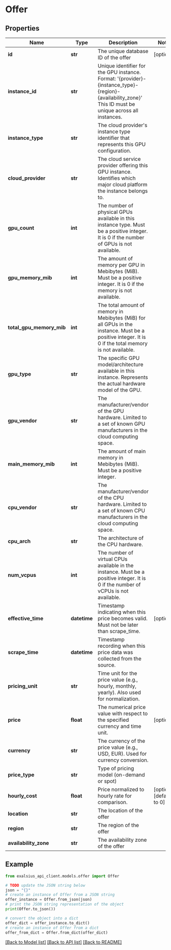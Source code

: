 # Offer


## Properties

Name | Type | Description | Notes
------------ | ------------- | ------------- | -------------
**id** | **str** | The unique database ID of the offer | [optional] 
**instance_id** | **str** | Unique identifier for the GPU instance. Format: &#39;{provider}-{instance_type}-{region}-{availability_zone}&#39; This ID must be unique across all instances.  | 
**instance_type** | **str** | The cloud provider&#39;s instance type identifier that represents this GPU configuration. | 
**cloud_provider** | **str** | The cloud service provider offering this GPU instance. Identifies which major cloud platform the instance belongs to. | 
**gpu_count** | **int** | The number of physical GPUs available in this instance type. Must be a positive integer. It is 0 if the number of GPUs is not available. | 
**gpu_memory_mib** | **int** | The amount of memory per GPU in Mebibytes (MiB). Must be a positive integer. It is 0 if the memory is not available. | 
**total_gpu_memory_mib** | **int** | The total amount of memory in Mebibytes (MiB) for all GPUs in the instance. Must be a positive integer. It is 0 if the total memory is not available. | 
**gpu_type** | **str** | The specific GPU model/architecture available in this instance. Represents the actual hardware model of the GPU. | 
**gpu_vendor** | **str** | The manufacturer/vendor of the GPU hardware. Limited to a set of known GPU manufacturers in the cloud computing space. | 
**main_memory_mib** | **int** | The amount of main memory in Mebibytes (MiB). Must be a positive integer. | 
**cpu_vendor** | **str** | The manufacturer/vendor of the CPU hardware. Limited to a set of known CPU manufacturers in the cloud computing space. | 
**cpu_arch** | **str** | The architecture of the CPU hardware. | 
**num_vcpus** | **int** | The number of virtual CPUs available in the instance. Must be a positive integer. It is 0 if the number of vCPUs is not available. | 
**effective_time** | **datetime** | Timestamp indicating when this price becomes valid. Must not be later than scrape_time. | [optional] 
**scrape_time** | **datetime** | Timestamp recording when this price data was collected from the source. | 
**pricing_unit** | **str** | Time unit for the price value (e.g., hourly, monthly, yearly). Also used for normalization. | 
**price** | **float** | The numerical price value with respect to the specified currency and time unit. | [optional] 
**currency** | **str** | The currency of the price value (e.g., USD, EUR). Used for currency conversion. | 
**price_type** | **str** | Type of pricing model (on-demand or spot) | 
**hourly_cost** | **float** | Price normalized to hourly rate for comparison. | [optional] [default to 0]
**location** | **str** | The location of the offer | 
**region** | **str** | The region of the offer | 
**availability_zone** | **str** | The availability zone of the offer | 

## Example

```python
from exalsius_api_client.models.offer import Offer

# TODO update the JSON string below
json = "{}"
# create an instance of Offer from a JSON string
offer_instance = Offer.from_json(json)
# print the JSON string representation of the object
print(Offer.to_json())

# convert the object into a dict
offer_dict = offer_instance.to_dict()
# create an instance of Offer from a dict
offer_from_dict = Offer.from_dict(offer_dict)
```
[[Back to Model list]](../README.md#documentation-for-models) [[Back to API list]](../README.md#documentation-for-api-endpoints) [[Back to README]](../README.md)


